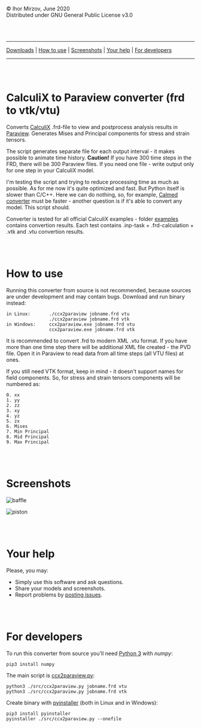 © Ihor Mirzov, June 2020  
Distributed under GNU General Public License v3.0

<br/><br/>



---

[Downloads](https://github.com/calculix/ccx2paraview/releases) |
[How to use](#how-to-use) |
[Screenshots](#screenshots) |
[Your help](#your-help) |
[For developers](#for-developers)

---

<br/><br/>



# CalculiX to Paraview converter (frd to vtk/vtu)

Converts [CalculiX](http://www.dhondt.de/) .frd-file to view and postprocess analysis results in [Paraview](https://www.paraview.org/). Generates Mises and Principal components for stress and strain tensors.

The script generates separate file for each output interval - it makes possible to animate time history. **Caution!** If you have 300 time steps in the FRD, there will be 300 Paraview files. If you need one file - write output only for one step in your CalculiX model.

I'm testing the script and trying to reduce processing time as much as possible. As for me now it's quite optimized and fast. But Python itself is slower than C/C++. Here we can do nothing, so, for example, [Calmed converter](https://www.salome-platform.org/forum/forum_12/126338563) must be faster - another question is if it's able to convert any model. This script should.

Converter is tested for all official CalculiX examples - folder [examples](./examples/) contains convertion results. Each test contains .inp-task + .frd-calculation + .vtk and .vtu convertion results.

<br/><br/>



# How to use

Running this converter from source is not recommended, because sources are under development and may contain bugs. Download and run binary instead:

    in Linux:       ./ccx2paraview jobname.frd vtu
                    ./ccx2paraview jobname.frd vtk
    in Windows:     ccx2paraview.exe jobname.frd vtu
                    ccx2paraview.exe jobname.frd vtk

It is recommended to convert .frd to modern XML .vtu format. If you have more than one time step there will be additional XML file created - the PVD file. Open it in Paraview to read data from all time steps (all VTU files) at ones.

If you still need VTK format, keep in mind - it doesn't support names for field components. So, for stress and strain tensors components will be numbered as:

    0. xx
    1. yy
    2. zz
    3. xy
    4. yz
    5. zx
    6. Mises
    7. Min Principal
    8. Mid Principal
    9. Max Principal

<br/><br/>



# Screenshots

![baffle](./examples/other/Ihor_Mirzov_baffle_2D.png "baffle")

![piston](./examples/other/Sergio_Pluchinsky_piston.png "piston")

<br/><br/>



# Your help

Please, you may:

- Simply use this software and ask questions.
- Share your models and screenshots.
- Report problems by [posting issues](https://github.com/calculix/ccx2paraview/issues).

<br/><br/>



# For developers

To run this converter from source you'll need [Python 3](https://www.python.org/downloads/) with *numpy*:

    pip3 install numpy

The main script is [ccx2paraview.py](./src/ccx2paraview.py):

    python3 ./src/ccx2paraview.py jobname.frd vtu
    python3 ./src/ccx2paraview.py jobname.frd vtk

Create binary with [pyinstaller](https://www.pyinstaller.org/) (both in Linux and in Windows):

    pip3 install pyinstaller
    pyinstaller ./src/ccx2paraview.py --onefile
